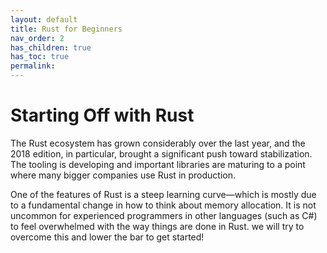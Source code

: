 ```yaml
---
layout: default
title: Rust for Beginners
nav_order: 2
has_children: true
has_toc: true
permalink: 
---
```


#  Starting Off with Rust

The Rust ecosystem has grown considerably over the last year, and the 2018 edition, in particular, brought a significant push toward stabilization. The tooling is developing and important libraries are maturing to a point where many bigger companies use Rust in production.

One of the features of Rust is a steep learning curve—which is mostly due to a fundamental change in how to think about memory allocation. It is not uncommon for experienced programmers in other languages (such as C#) to feel overwhelmed with the way things are done in Rust. we will try to overcome this and lower the bar to get started!
